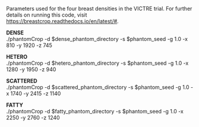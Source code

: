Parameters used for the four breast densities in the VICTRE trial. For further details on running this code, visit https://breastcrop.readthedocs.io/en/latest/#.

**DENSE**\
./phantomCrop -d $dense_phantom_directory -s $phantom_seed -g 1.0 -x 810 -y 1920 -z 745

**HETERO**\
./phantomCrop -d $hetero_phantom_directory -s $phantom_seed -g 1.0 -x 1280 -y 1950 -z 940

**SCATTERED**\
./phantomCrop -d $scattered_phantom_directory -s $phantom_seed -g 1.0 -x 1740 -y 2415 -z 1140

**FATTY**\
./phantomCrop -d $fatty_phantom_directory -s $phantom_seed -g 1.0 -x 2250 -y 2760 -z 1240
